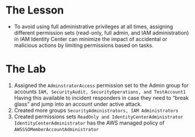 # The Lesson

- To avoid using full administrative privileges at all times, assigning different permission sets (read-only, full admin, and IAM administration) in IAM Identity Center can minimize the impact of accidental or malicious actions by limiting permissions based on tasks.
# The Lab

1. Assigned the `AdminstratorAccess` permission set to the Admin group for accounts `IAM, SecurityAudit, SecurityOperations, and TestAccount1`
		Having this available to incident responders in case they need to “break glass” and jump into an account under active attack.
2. Created more groups `SecurityAdministrators, IAM Administrators`
3. Created permissions sets `ReadOnly and IdentityCenterAdministrator` 
		`IdentityCenterAdministrator` has the AWS managed policy of `AWSSSOMemberAccountAdministrator`